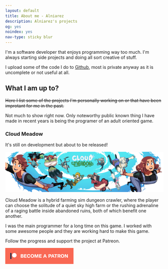 ```yaml
---
layout: default
title: About me - Alniarez
description: Alniarez's projects
og: yes
noindex: yes
nav-type: sticky blur
---
```

<section class="boxed margin">
    <p>I'm a software developer that enjoys programming way too much. I'm always starting side projects and doing all sort creative of stuff.</p>
    <p>I upload some of the code I do to <a href="https://github.com/alniarez">Github</a>, most is private anyway as it is uncomplete or not useful at all.</p>
</section>
<section>
  <h2>What I am up to?</h2>
  <p style="text-decoration: line-through">Here I list some of the projects I'm personally working on or that have been improtant for me in the past.</p>
  <p>Not much to show right now. Only noteworthy public known thing I have made in recent years is being the programer of an adult oriented game.</p>
  <h3>Cloud Meadow</h3>
  <p>It's still on development but about to be released!</p>
  <img class="rounded image center" src="/assets/images/CM_Banner_January_2018.png" alt="Cloud Meadow banner">
  <p>Cloud Meadow is a hybrid farming sim dungeon crawler, where the player can choose the solitude of a quiet sky high farm or the rushing adrenaline of a raging battle inside abandoned ruins, both of which benefit one another.</p>
  <p>I was the main programmer for a long time on this game. I worked with some awesome people and they are working hard to make this game.</p>
  <p>Follow the progress and support the project at Patreon.</p>
  <p><a href="https://www.patreon.com/CloudMeadow"><img src="/assets/images//become_a_patron_button.png" alt="Become a patron" class="image"></a></p>
</section>
